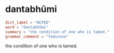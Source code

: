 # dantabhūmi

``` toml
dict_label = "NCPED"
word = "dantabhūmi"
summary = "the condition of one who is tamed."
grammar_comment = "feminine"
```

the condition of one who is tamed.

